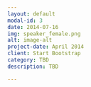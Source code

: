```yaml
---
layout: default
modal-id: 3
date: 2014-07-16
img: speaker_female.png
alt: image-alt
project-date: April 2014
client: Start Bootstrap
category: TBD
description: TBD

---
```

